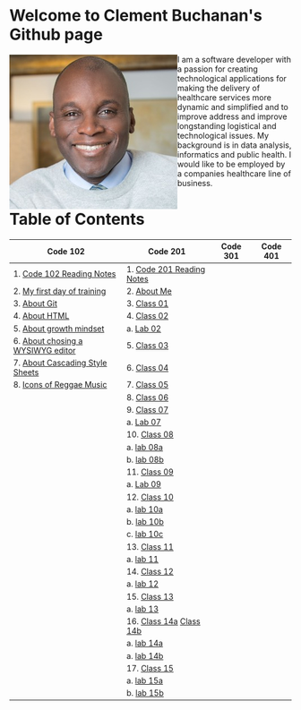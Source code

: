 # Welcome to Clement Buchanan's Github page

<img style="float: left;" src="images/Clement_Buchanan.jpg"/>
I am a software developer with a passion for creating technological applications for making the delivery of healthcare services more dynamic and simplified and to improve address and improve longstanding logistical and technological issues. My background is in data analysis, informatics and public health. I would like to be employed by a companies healthcare line of business.

# Table of Contents

| Code 102                                                            | Code 201                                                            | Code 301 | Code 401 |
|---------------------------------------------------------------------|---------------------------------------------------------------------|----------|----------|
| 1. [Code 102 Reading Notes](README.md)                              | 1. [Code 201 Reading Notes](code201Notes.md)                        |          |          |
| 2. [My first day of training](training.md)                          | 2. [About Me](aboutMe.html)                                         |          |          |
| 3. [About Git](about_git.md)                                        | 3. [Class 01](code201Class01.md)                                    |          |          |
| 4. [About HTML](html.md)                                            | 4. [Class 02](code201Class02.md)                                    |          |          |
| 5. [About growth mindset](mindset.md)                               | a. [Lab 02](https://clementbuchanan.github.io/201project/)          |          |          |
| 6. [About chosing a WYSIWYG editor](wysiwyg.md)                     | 5. [Class 03](code201Class03.md)                                    |          |          |
| 7. [About Cascading Style Sheets](css.md)                           | 6. [Class 04](code201Class04.md)                                    |          |          |
| 8. [Icons of Reggae Music](https://clementbuchanan.github.io/music) | 7. [Class 05](code201Class05.md)                                    |          |          |
|                                                                     | 8. [Class 06](code201Class06.md)                                    |          |          |
|                                                                     | 9. [Class 07](code201Class07.md)                                    |          |          |
|                                                                     | a.  [Lab 07](https://github.com/ClementBuchanan/salmon-cookies)     |          |          |
|                                                                     | 10. [Class 08](code201Class08.md)                                   |          |          |
|                                                                     | a.  [lab 08a](lab08a.md)                                            |          |          |
|                                                                     | b.  [lab 08b](lab08b.md)                                            |          |          |
|                                                                     | 11. [Class 09](code201Class09.md)                                   |          |          |
|                                                                     | a.  [Lab 09](lab09.md)                                              |          |          |
|                                                                     | 12. [Class 10](code201Class10.md)                                   |          |          |
|                                                                     | a.  [lab 10a](Lab10a.md)                                            |          |          |
|                                                                     | b.  [lab 10b](Lab10b.md)                                            |          |          |
|                                                                     | c. [lab 10c](Lab10c.md)                                             |          |          |
|                                                                     | 13. [Class 11](code201Class11.md)                                   |          |          |
|                                                                     | a.  [lab 11](lab11.md)                                              |          |          |
|                                                                     | 14. [Class 12](code201Class12.md)                                   |          |          |
|                                                                     | a.  [lab 12](https://clementbuchanan.github.io/BusMall/)            |          |          |
|                                                                     | 15. [Class 13](code201Class13.md)                                   |          |          |
|                                                                     | a.  [lab 13](lab13.md)                                              |          |          |
|                                                                     | 16. [Class 14a](code201Class14a.md) [Class 14b](code201Class14b.md) |          |          |
|                                                                     | a.  [lab 14a](lab14.md)                                             |          |          |
|                                                                     | a. [lab 14b](lab14b.md)                                             |          |          |
|                                                                     | 17. [Class 15](code20Class15.md)                                    |          |          |
|                                                                     | a.  [lab 15a](lab15a.md)                                            |          |          |
|                                                                     | b.  [lab 15b](lab15b.md)                                            |          |          |
